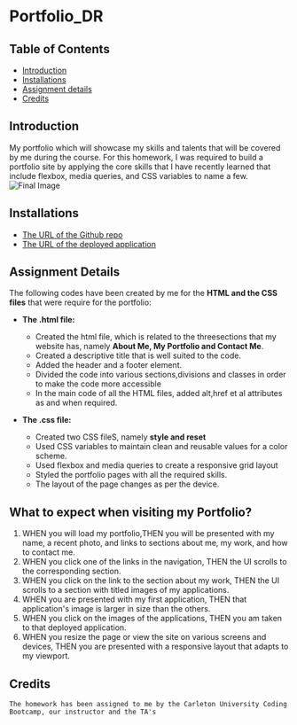 # Portfolio_DR

## Table of Contents
* [Introduction](#introduction)
* [Installations](#installations)
* [Assignment details](#details)
* [Credits](#credits)

 ## Introduction 
My portfolio which will showcase my skills and talents that will be covered by me during the course. For this homework, I was required to build a portfolio site by applying the core skills that I have recently learned that include flexbox, media queries, and CSS variables to name a few.
  ![Final Image](Assets/html-css-git-homework.png)
  
 ## Installations
   * [The URL of the Github repo](https://github.com/Dipti2021/Portfolio_DR)
   * [The URL of the deployed application](https://dipti2021.github.io/Portfolio_DR/)
 
 ## Assignment Details
 The following codes have been created  by me for the __HTML and the CSS files__ that were require for the portfolio:
 * __The .html file:__ 
    * Created the html file, which is related to the threesections that my website has, namely __About Me, My Portfolio and Contact Me__.
    *  Created a descriptive title that is well suited to the code.
    *  Added the header and a footer element.
    *  Divided the code into various sections,divisions and classes in order to make the code more accessible
    * In the main code of all the HTML files, added alt,href et al attributes as and when required.
    
  * __The .css file:__
    * Created two CSS fileS, namely __style and reset__
    * Used CSS variables to maintain clean and reusable values for a color scheme.
    * Used flexbox and media queries to create a responsive grid layout
    * Styled the portfolio pages with all the required skills.
    * The layout of the page changes as per the device.

 ## What to expect when visiting my Portfolio?
 1. WHEN you will load my portfolio,THEN you will be presented with my name, a recent photo, and links to sections about me, my work, and how to contact me.
2. WHEN you click one of the links in the navigation, THEN the UI scrolls to the corresponding section.
3. WHEN you click on the link to the section about my work, THEN the UI scrolls to a section with titled images of my applications.
4. WHEN you are presented with my first application, THEN that application's image is larger in size than the others.
5. WHEN you click on the images of the applications, THEN you am taken to that deployed application.
6. WHEN you resize the page or view the site on various screens and devices, THEN you are presented with a responsive layout that adapts to my viewport.

   
 ## Credits
    The homework has been assigned to me by the Carleton University Coding Bootcamp, our instructor and the TA's
   
     
 
 
 

